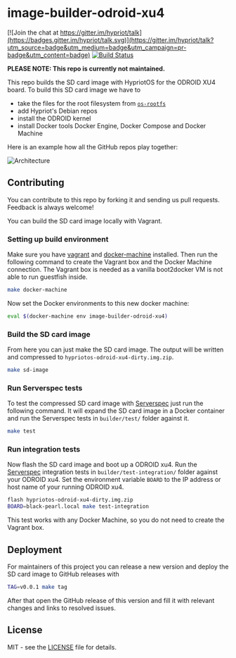 # image-builder-odroid-xu4
[![Join the chat at https://gitter.im/hypriot/talk](https://badges.gitter.im/hypriot/talk.svg)](https://gitter.im/hypriot/talk?utm_source=badge&utm_medium=badge&utm_campaign=pr-badge&utm_content=badge)
[![Build Status](https://travis-ci.org/hypriot/image-builder-odroid-xu4.svg)](https://travis-ci.org/hypriot/image-builder-odroid-xu4)

**PLEASE NOTE: This repo is currently not maintained.**

This repo builds the SD card image with HypriotOS for the ODROID XU4 board. To build this SD card image we have to

 * take the files for the root filesystem from [`os-rootfs`](https://github.com/hypriot/os-rootfs)
 * add Hypriot's Debian repos
 * install the ODROID kernel
 * install Docker tools Docker Engine, Docker Compose and Docker Machine

Here is an example how all the GitHub repos play together:

![Architecture](http://blog.hypriot.com/images/hypriotos-xxx/hypriotos_buildpipeline.jpg)

## Contributing

You can contribute to this repo by forking it and sending us pull requests. Feedback is always welcome!

You can build the SD card image locally with Vagrant.

### Setting up build environment
Make sure you have [vagrant](https://docs.vagrantup.com/v2/installation/) and [docker-machine](https://docs.docker.com/machine/install-machine/) installed. Then run the following command to create the Vagrant box and the Docker Machine connection. The Vagrant box is needed as a vanilla boot2docker VM is not able to run guestfish inside.

```bash
make docker-machine
```

Now set the Docker environments to this new docker machine:

```bash
eval $(docker-machine env image-builder-odroid-xu4)
```

### Build the SD card image

From here you can just make the SD card image. The output will be written and compressed to `hypriotos-odroid-xu4-dirty.img.zip`.

```bash
make sd-image
```

### Run Serverspec tests

To test the compressed SD card image with [Serverspec](http://serverspec.org) just run the following command. It will expand the SD card image in a Docker container and run the Serverspec tests in `builder/test/` folder against it.

```bash
make test
```

### Run integration tests

Now flash the SD card image and boot up a ODROID xu4. Run the [Serverspec](http://serverspec.org) integration tests in `builder/test-integration/` folder against your ODROID xu4. Set the environment variable `BOARD` to the IP address or host name of your running ODROID xu4.

```bash
flash hypriotos-odroid-xu4-dirty.img.zip
BOARD=black-pearl.local make test-integration
```

This test works with any Docker Machine, so you do not need to create the Vagrant box.

## Deployment

For maintainers of this project you can release a new version and deploy the SD card image to GitHub releases with

```bash
TAG=v0.0.1 make tag
```

After that open the GitHub release of this version and fill it with relevant changes and links to resolved issues.

## License

MIT - see the [LICENSE](./LICENSE) file for details.
